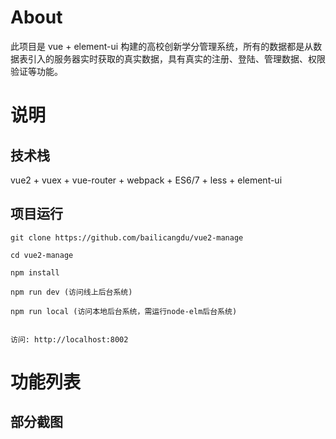 
# About

此项目是 vue + element-ui 构建的高校创新学分管理系统，所有的数据都是从数据表引入的服务器实时获取的真实数据，具有真实的注册、登陆、管理数据、权限验证等功能。


# 说明





## 技术栈

vue2 + vuex + vue-router + webpack + ES6/7 + less + element-ui


## 项目运行


```
git clone https://github.com/bailicangdu/vue2-manage  

cd vue2-manage  

npm install 

npm run dev (访问线上后台系统)

npm run local (访问本地后台系统，需运行node-elm后台系统)


访问: http://localhost:8002

```


# 功能列表



## 部分截图



